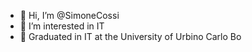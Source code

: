 - 👋 Hi, I’m @SimoneCossi
- 👀 I’m interested in IT
- 🌱 Graduated in IT at the University of Urbino Carlo Bo
